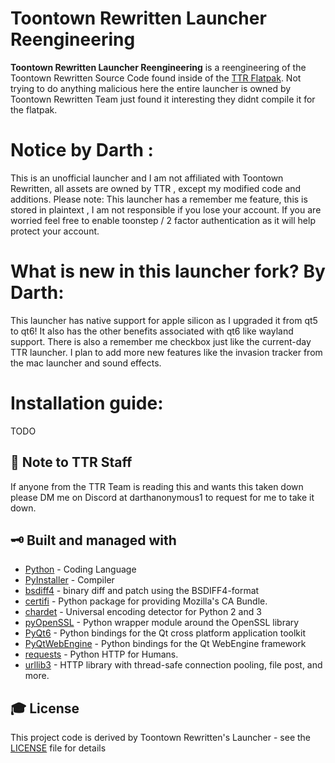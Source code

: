 
# Toontown Rewritten Launcher Reengineering

**Toontown Rewritten Launcher Reengineering** is a reengineering of the Toontown Rewritten Source Code found inside of the [TTR Flatpak](https://www.xytime.xyz/flatpaks/ttr/index.html). Not trying to do anything malicious here the entire launcher is owned by Toontown Rewritten Team just found it interesting they didnt compile it for the flatpak.

# Notice by Darth :

This is an unofficial launcher and I am not affiliated with Toontown Rewritten, all assets are owned by TTR , except my modified code and additions.
Please note: This launcher has a remember me feature, this is stored in plaintext , I am not responsible if you lose your account. If you are worried  feel free  to enable toonstep / 2 factor authentication as it will help protect your account.

# What is new in this launcher fork? By Darth:
This launcher has native support for apple silicon as I upgraded it from qt5 to qt6! It also has the other benefits associated with qt6 like wayland support. There is  also a remember me checkbox just like the current-day TTR launcher. I plan to add more new features like the invasion tracker from the mac launcher and sound effects.

# Installation guide: 
TODO

## 📝 Note to TTR Staff
If anyone from the TTR Team is reading this and wants this taken down please DM me on Discord at  darthanonymous1  to request for me to take it down.

## 🗝 Built and managed with 
* [Python](https://www.python.org/) - Coding Language
* [PyInstaller](https://www.pyinstaller.org/) - Compiler
* [bsdiff4](https://pypi.org/project/bsdiff4/) - binary diff and patch using the BSDIFF4-format
* [certifi](https://pypi.org/project/certifi/) - Python package for providing Mozilla's CA Bundle.
* [chardet](https://pypi.org/project/chardet/) - Universal encoding detector for Python 2 and 3
* [pyOpenSSL](https://pypi.org/project/pyOpenSSL/) - Python wrapper module around the OpenSSL library
* [PyQt6](https://pypi.org/project/PyQt6/) - Python bindings for the Qt cross platform application toolkit
* [PyQtWebEngine](https://pypi.org/project/PyQt6-WebEngine/) - Python bindings for the Qt WebEngine framework
* [requests](https://pypi.org/project/requests/) - Python HTTP for Humans.
* [urllib3](https://pypi.org/project/urllib3/) - HTTP library with thread-safe connection pooling, file post, and more.

## 🎓 License
This project code is derived by Toontown Rewritten's Launcher - see the [LICENSE](LICENSE.md) file for details

